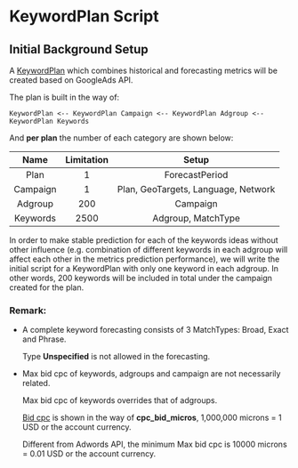 # KeywordPlan Script
## Initial Background Setup 

A [KeywordPlan](https://developers.google.com/google-ads/api/reference/rpc/google.ads.googleads.v2.resources#adgroup) which combines historical and forecasting metrics will be created based on GoogleAds API.

The plan is built in the way of:
```
KeywordPlan <-- KeywordPlan Campaign <-- KeywordPlan Adgroup <-- KeywordPlan Keywords
```
And **per plan** the number of each category are shown below:

| Name | Limitation | Setup |
|:----:|:----------:|:-----:|
| Plan | 1 | ForecastPeriod |
| Campaign | 1 | Plan, GeoTargets, Language, Network |
| Adgroup | 200 | Campaign |
| Keywords | 2500 | Adgroup, MatchType |

In order to make stable prediction for each of the keywords ideas without other influence (e.g. combination of different keywords in each adgroup will affect each other in the metrics prediction performance), we will write the initial script for a KeywordPlan with only one keyword in each adgroup. In other words, 200 keywords will be included in total under the campaign created for the plan.

### Remark:

* A complete keyword forecasting consists of 3 MatchTypes: Broad, Exact and Phrase. 

  Type **Unspecified** is not allowed in the forecasting.
  
* Max bid cpc of keywords, adgroups and campaign are not necessarily related. 

  Max bid cpc of keywords overrides that of adgroups.
  
  [Bid cpc](https://groups.google.com/forum/#!topic/adwords-api/Fr0zTvzuEAg) is shown in the way of **cpc_bid_micros**, 1,000,000 microns = 1 USD or the account currency.
  
  Different from Adwords API, the minimum Max bid cpc is 10000 microns = 0.01 USD or the account currency.
